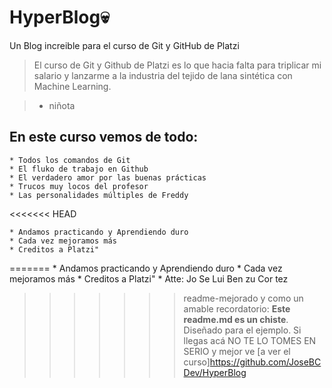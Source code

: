 # HyperBlog💀
Un Blog increible para el curso de Git y GitHub de Platzi

>El curso de Git y Github de Platzi es lo que hacia falta para triplicar mi salario y lanzarme a la industria del tejido de lana sintética con Machine Learning.

>- niñota

## En este curso vemos de todo:
    * Todos los comandos de Git
    * El fluko de trabajo en Github
    * El verdadero amor por las buenas prácticas
    * Trucos muy locos del profesor
    * Las personalidades múltiples de Freddy
<<<<<<< HEAD

    * Andamos practicando y Aprendiendo duro
    * Cada vez mejoramos más
    * Creditos a Platzi"
    
=======
    * Andamos practicando y Aprendiendo duro
    * Cada vez mejoramos más
    * Creditos a Platzi"
    * Atte: Jo Se Lui Ben zu Cor tez
>>>>>>> readme-mejorado
y como un amable recordatorio: **Este readme.md es un chiste**. Diseñado para el ejemplo. Si llegas acá NO TE LO  TOMES EN SERIO y mejor ve [a ver el curso]https://github.com/JoseBCDev/HyperBlog
